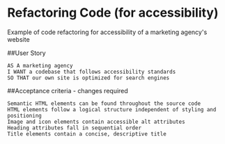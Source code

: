 # **Refactoring Code** (for accessibility)
Example of code refactoring for accessibility of a marketing agency's website

##User Story

```
AS A marketing agency
I WANT a codebase that follows accessibility standards
SO THAT our own site is optimized for search engines
```

##Acceptance criteria - changes required

```
Semantic HTML elements can be found throughout the source code
HTML elements follow a logical structure independent of styling and positioning
Image and icon elements contain accessible alt attributes
Heading attributes fall in sequential order
Title elements contain a concise, descriptive title
```
